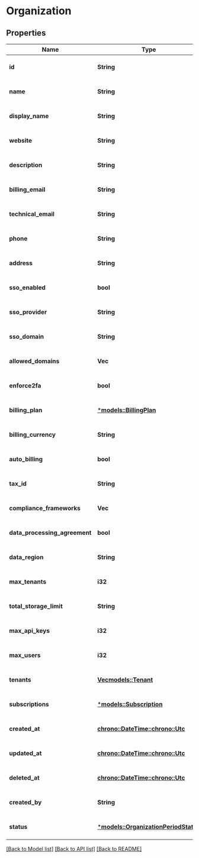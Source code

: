 # Organization

## Properties
Name | Type | Description | Notes
------------ | ------------- | ------------- | -------------
**id** | **String** |  | [optional] [default to None]
**name** | **String** |  | [optional] [default to None]
**display_name** | **String** |  | [optional] [default to None]
**website** | **String** |  | [optional] [default to None]
**description** | **String** |  | [optional] [default to None]
**billing_email** | **String** |  | [optional] [default to None]
**technical_email** | **String** |  | [optional] [default to None]
**phone** | **String** |  | [optional] [default to None]
**address** | **String** |  | [optional] [default to None]
**sso_enabled** | **bool** |  | [optional] [default to None]
**sso_provider** | **String** |  | [optional] [default to None]
**sso_domain** | **String** |  | [optional] [default to None]
**allowed_domains** | **Vec<String>** |  | [optional] [default to None]
**enforce2fa** | **bool** |  | [optional] [default to None]
**billing_plan** | [***models::BillingPlan**](BillingPlan.md) |  | [optional] [default to None]
**billing_currency** | **String** |  | [optional] [default to None]
**auto_billing** | **bool** |  | [optional] [default to None]
**tax_id** | **String** |  | [optional] [default to None]
**compliance_frameworks** | **Vec<String>** | SOC2, GDPR, etc | [optional] [default to None]
**data_processing_agreement** | **bool** |  | [optional] [default to None]
**data_region** | **String** |  | [optional] [default to None]
**max_tenants** | **i32** |  | [optional] [default to None]
**total_storage_limit** | **String** |  | [optional] [default to None]
**max_api_keys** | **i32** |  | [optional] [default to None]
**max_users** | **i32** |  | [optional] [default to None]
**tenants** | [**Vec<models::Tenant>**](Tenant.md) |  | [optional] [default to None]
**subscriptions** | [***models::Subscription**](Subscription.md) |  | [optional] [default to None]
**created_at** | [**chrono::DateTime::<chrono::Utc>**](DateTime.md) |  | [optional] [default to None]
**updated_at** | [**chrono::DateTime::<chrono::Utc>**](DateTime.md) |  | [optional] [default to None]
**deleted_at** | [**chrono::DateTime::<chrono::Utc>**](DateTime.md) |  | [optional] [default to None]
**created_by** | **String** |  | [optional] [default to None]
**status** | [***models::OrganizationPeriodStatus**](Organization.Status.md) |  | [optional] [default to None]

[[Back to Model list]](../README.md#documentation-for-models) [[Back to API list]](../README.md#documentation-for-api-endpoints) [[Back to README]](../README.md)


